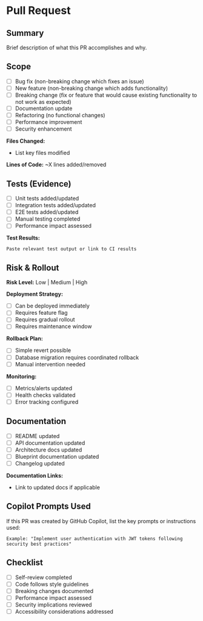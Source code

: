 # Pull Request

## Summary
Brief description of what this PR accomplishes and why.

## Scope
- [ ] Bug fix (non-breaking change which fixes an issue)
- [ ] New feature (non-breaking change which adds functionality)
- [ ] Breaking change (fix or feature that would cause existing functionality to not work as expected)
- [ ] Documentation update
- [ ] Refactoring (no functional changes)
- [ ] Performance improvement
- [ ] Security enhancement

**Files Changed:** 
- List key files modified

**Lines of Code:** ~X lines added/removed

## Tests (Evidence)
- [ ] Unit tests added/updated
- [ ] Integration tests added/updated
- [ ] E2E tests added/updated
- [ ] Manual testing completed
- [ ] Performance impact assessed

**Test Results:**
```
Paste relevant test output or link to CI results
```

## Risk & Rollout
**Risk Level:** Low | Medium | High

**Deployment Strategy:**
- [ ] Can be deployed immediately
- [ ] Requires feature flag
- [ ] Requires gradual rollout
- [ ] Requires maintenance window

**Rollback Plan:**
- [ ] Simple revert possible
- [ ] Database migration requires coordinated rollback
- [ ] Manual intervention needed

**Monitoring:**
- [ ] Metrics/alerts updated
- [ ] Health checks validated
- [ ] Error tracking configured

## Documentation
- [ ] README updated
- [ ] API documentation updated
- [ ] Architecture docs updated
- [ ] Blueprint documentation updated
- [ ] Changelog updated

**Documentation Links:**
- Link to updated docs if applicable

## Copilot Prompts Used
If this PR was created by GitHub Copilot, list the key prompts or instructions used:

```
Example: "Implement user authentication with JWT tokens following security best practices"
```

## Checklist
- [ ] Self-review completed
- [ ] Code follows style guidelines
- [ ] Breaking changes documented
- [ ] Performance impact assessed
- [ ] Security implications reviewed
- [ ] Accessibility considerations addressed
